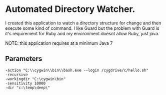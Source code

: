 # Automated Directory Watcher.

I created this application to watch a directory structure for change and then execute some kind of command. I like Guard but the problem with Guard is it's requirement for Ruby and my environment doesnt allow Ruby, just java.

NOTE: this application requires at a minimum Java 7

## Parameters

    -action "C:\\cygwin\\bin\\bash.exe --login /cygdrive/c/hello.sh"
    -recursive
    -workingdir "C:\cygwin\bin"
    -sensitivity 10000
    -dir "c:\temp\deep\"